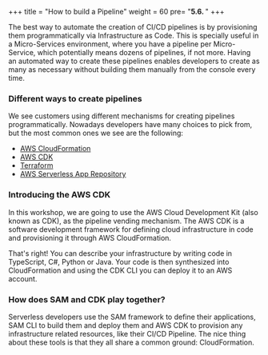 +++
title = "How to build a Pipeline"
weight = 60
pre= "<b>5.6. </b>"
+++

The best way to automate the creation of CI/CD pipelines is by provisioning them programmatically via Infrastructure as Code. This is specially useful in a Micro-Services environment, where you have a pipeline per Micro-Service, which potentially means dozens of pipelines, if not more. Having an automated way to create these pipelines enables developers to create as many as necessary without building them manually from the console every time.

### Different ways to create pipelines
We see customers using different mechanisms for creating pipelines programmatically. Nowadays developers have many choices to pick from, but the most common ones we see are the following:

- [AWS CloudFormation](https://docs.aws.amazon.com/codepipeline/latest/userguide/tutorials.html)
- [AWS CDK](https://docs.aws.amazon.com/cdk/latest/guide/codepipeline_example.html)
- [Terraform](https://www.terraform.io/docs/providers/aws/r/codepipeline.html)
- [AWS Serverless App Repository](https://serverlessrepo.aws.amazon.com/applications/arn:aws:serverlessrepo:us-east-1:646794253159:applications~aws-sam-codepipeline-cd)

### Introducing the AWS CDK
In this workshop, we are going to use the AWS Cloud Development Kit (also known as CDK), as the pipeline vending mechanism. The AWS CDK is a software development framework for defining cloud infrastructure in code and provisioning it through AWS CloudFormation.

That's right! You can describe your infrastructure by writing code in TypeScript, C#, Python or Java. Your code is then synthesized into CloudFormation and using the CDK CLI you can deploy it to an AWS account. 

### How does SAM and CDK play together?

Serverless developers use the SAM framework to define their applications, SAM CLI to build them and deploy them and AWS CDK to provision any infrastructure related resources, like their CI/CD Pipeline. The nice thing about these tools is that they all share a common ground: CloudFormation. 